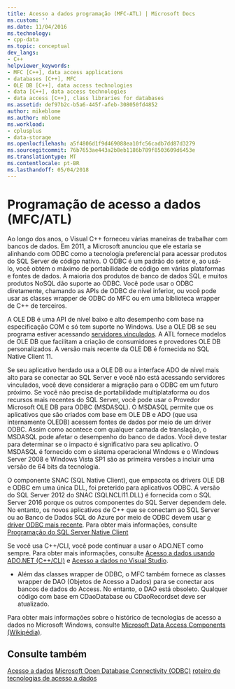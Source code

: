 ```yaml
---
title: Acesso a dados programação (MFC-ATL) | Microsoft Docs
ms.custom: ''
ms.date: 11/04/2016
ms.technology:
- cpp-data
ms.topic: conceptual
dev_langs:
- C++
helpviewer_keywords:
- MFC [C++], data access applications
- databases [C++], MFC
- OLE DB [C++], data access technologies
- data [C++], data access technologies
- data access [C++], class libraries for databases
ms.assetid: def97b2c-b5a6-445f-afeb-308050fd4852
author: mikeblome
ms.author: mblome
ms.workload:
- cplusplus
- data-storage
ms.openlocfilehash: a5f4806d1f9d469088ea10fc56cadb7dd87d3279
ms.sourcegitcommit: 76b7653ae443a2b8eb1186b789f8503609d6453e
ms.translationtype: MT
ms.contentlocale: pt-BR
ms.lasthandoff: 05/04/2018
---
```

# <a name="data-access-programming-mfcatl"></a>Programação de acesso a dados (MFC/ATL)
Ao longo dos anos, o Visual C++ forneceu várias maneiras de trabalhar com bancos de dados. Em 2011, a Microsoft anunciou que ele estaria se alinhando com ODBC como a tecnologia preferencial para acessar produtos do SQL Server de código nativo. O ODBC é um padrão do setor e, ao usá-lo, você obtém o máximo de portabilidade de código em várias plataformas e fontes de dados. A maioria dos produtos de banco de dados SQL e muitos produtos NoSQL dão suporte ao ODBC. Você pode usar o ODBC diretamente, chamando as APIs de ODBC de nível inferior, ou você pode usar as classes wrapper de ODBC do MFC ou em uma biblioteca wrapper de C++ de terceiros. 

A OLE DB é uma API de nível baixo e alto desempenho com base na especificação COM e só tem suporte no Windows. Use a OLE DB se seu programa estiver acessando [servidores vinculados](/sql/relational-databases/linked-servers/linked-servers-database-engine). A ATL fornece modelos de OLE DB que facilitam a criação de consumidores e provedores OLE DB personalizados. A versão mais recente da OLE DB é fornecida no SQL Native Client 11.  

Se seu aplicativo herdado usa a OLE DB ou a interface ADO de nível mais alto para se conectar ao SQL Server e você não está acessando servidores vinculados, você deve considerar a migração para o ODBC em um futuro próximo. Se você não precisa de portabilidade multiplataforma ou dos recursos mais recentes do SQL Server, você pode usar o Provedor Microsoft OLE DB para ODBC (MSDASQL).  O MSDASQL permite que os aplicativos que são criados com base em OLE DB e ADO (que usa internamente OLEDB) acessem fontes de dados por meio de um driver ODBC. Assim como acontece com qualquer camada de translação, o MSDASQL pode afetar o desempenho do banco de dados. Você deve testar para determinar se o impacto é significativo para seu aplicativo. O MSDASQL é fornecido com o sistema operacional Windows e o Windows Server 2008 e Windows Vista SP1 são as primeira versões a incluir uma versão de 64 bits da tecnologia.

O componente SNAC (SQL Native Client), que empacota os drivers OLE DB e ODBC em uma única DLL, foi preterido para aplicativos ODBC. A versão do SQL Server 2012 do SNAC (SQLNCLI11.DLL) é fornecida com o SQL Server 2016 porque os outros componentes do SQL Server dependem dele. No entanto, os novos aplicativos de C++ que se conectam ao SQL Server ou ao Banco de Dados SQL do Azure por meio de ODBC devem usar [o driver ODBC mais recente](https://docs.microsoft.com/en-us/sql/connect/odbc/download-odbc-driver-for-sql-server). Para obter mais informações, consulte [Programação do SQL Server Native Client](/sql/relational-databases/native-client/sql-server-native-client-programming)

Se você usa C++/CLI, você pode continuar a usar o ADO.NET como sempre. Para obter mais informações, consulte [Acesso a dados usando ADO.NET (C++/CLI)](../dotnet/data-access-using-adonet-cpp-cli.md) e [Acesso a dados no Visual Studio](/visualstudio/data-tools/accessing-data-in-visual-studio).  
  
-   Além das classes wrapper de ODBC, o MFC também fornece as classes wrapper de DAO (Objetos de Acesso a Dados) para se conectar aos bancos de dados do Access.  No entanto, o DAO está obsoleto. Qualquer código com base em CDaoDatabase ou CDaoRecordset deve ser atualizado. 

Para obter mais informações sobre o histórico de tecnologias de acesso a dados no Microsoft Windows, consulte [Microsoft Data Access Components (Wikipédia)](https://en.wikipedia.org/wiki/Microsoft_Data_Access_Components).  

## <a name="see-also"></a>Consulte também  
 [Acesso a dados](data-access-in-cpp.md) [Microsoft Open Database Connectivity (ODBC)](https://docs.microsoft.com/sql/odbc/microsoft-open-database-connectivity-odbc) [roteiro de tecnologias de acesso a dados](https://msdn.microsoft.com/en-us/library/ms810810.aspx)